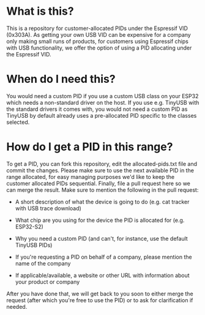 # What is this?

This is a repository for customer-allocated PIDs under the Espressif VID (0x303A). As getting your own
USB VID can be expensive for a company only making small runs of products, for customers using
Espressif chips with USB functionality, we offer the option of using a PID allocating under the
Espressif VID.

# When do I need this?

You would need a custom PID if you use a custom USB class on your ESP32 which needs a non-standard
driver on the host. If you use e.g. TinyUSB with the standard drivers it comes with, you would not
need a custom PID as TinyUSB by default already uses a pre-allocated PID specific to the classes 
selected.

# How do I get a PID in this range?

To get a PID, you can fork this repository, edit the allocated-pids.txt file and commit the changes. 
Please make sure to use the next available PID in the range allocated, for easy managing purposes we'd
like to keep the customer allocated PIDs sequential. Finally, file a pull request here so we can merge 
the result. Make sure to mention the following in the pull request:

- A short description of what the device is going to do (e.g. cat tracker with USB trace download)

- What chip are you using for the device the PID is allocated for (e.g. ESP32-S2)

- Why you need a custom PID (and can't, for instance, use the default TinyUSB PIDs)

- If you're requesting a PID on behalf of a company, please mention the name of the company

- If applicable/available, a website or other URL with information about your product or company

After you have done that, we will get back to you soon to either merge the request (after which you're
free to use the PID) or to ask for clarification if needed.
